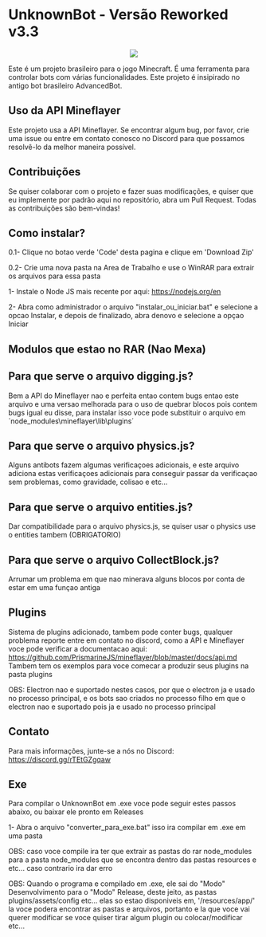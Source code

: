 #                 UnknownBot - Versão Reworked v3.3

<p align="center">
  <img src="https://avatars.githubusercontent.com/u/138137862?s=400&u=d3046ac7d6c15bebfe304e914789a2b631ab6186&v=4" />
</p>

Este é um projeto brasileiro para o jogo Minecraft. É uma ferramenta para controlar bots com várias funcionalidades. Este projeto é insipirado no antigo bot brasileiro AdvancedBot.

## Uso da API Mineflayer

Este projeto usa a API Mineflayer. Se encontrar algum bug, por favor, crie uma issue ou entre em contato conosco no Discord para que possamos resolvê-lo da melhor maneira possível.

## Contribuições

Se quiser colaborar com o projeto e fazer suas modificações, e quiser que eu implemente por padrão aqui no repositório, abra um Pull Request. Todas as contribuições são bem-vindas!

## Como instalar?

0.1- Clique no botao verde 'Code' desta pagina e clique em 'Download Zip'

0.2- Crie uma nova pasta na Area de Trabalho e use o WinRAR para extrair os arquivos para essa pasta

1- Instale o Node JS mais recente por aqui: https://nodejs.org/en

2- Abra como administrador o arquivo "instalar_ou_iniciar.bat" e selecione a opcao Instalar, e depois de finalizado, abra denovo e selecione a opçao Iniciar

## Modulos que estao no RAR (Nao Mexa)
## Para que serve o arquivo digging.js?

Bem a API do Mineflayer nao e perfeita entao contem bugs entao este arquivo e uma versao melhorada para o uso de quebrar blocos pois contem bugs igual eu disse, para instalar isso voce pode substituir o arquivo em ´node_modules\mineflayer\lib\plugins´

## Para que serve o arquivo physics.js?

Alguns antibots fazem algumas verificaçoes adicionais, e este arquivo adiciona estas verificaçoes adicionais para conseguir passar da verificaçao sem problemas, como gravidade, colisao e etc...

## Para que serve o arquivo entities.js?

Dar compatibilidade para o arquivo physics.js, se quiser usar o physics use o entities tambem (OBRIGATORIO)

## Para que serve o arquivo CollectBlock.js?

Arrumar um problema em que nao minerava alguns blocos por conta de estar em uma funçao antiga

## Plugins

Sistema de plugins adicionado, tambem pode conter bugs, qualquer problema reporte entre em contato no discord, como a API e Mineflayer voce pode verificar a documentacao aqui: https://github.com/PrismarineJS/mineflayer/blob/master/docs/api.md
Tambem tem os exemplos para voce comecar a produzir seus plugins na pasta plugins

OBS: Electron nao e suportado nestes casos, por que o electron ja e usado no processo principal, e os bots sao criados no processo filho em que o electron nao e suportado pois ja e usado no processo principal

## Contato

Para mais informações, junte-se a nós no Discord: https://discord.gg/rTEtGZgqaw

## Exe

Para compilar o UnknownBot em .exe voce pode seguir estes passos abaixo, ou baixar ele pronto em Releases

1- Abra o arquivo "converter_para_exe.bat" isso ira compilar em .exe em uma pasta

OBS: caso voce compile ira ter que extrair as pastas do rar node_modules para a pasta node_modules que se encontra dentro das pastas resources e etc... caso contrario ira dar erro

OBS: Quando o programa e compilado em .exe, ele sai do "Modo" Desenvolvimento para o "Modo" Release, deste jeito, as pastas plugins/assets/config etc... elas so estao disponiveis em, '/resources/app/' la voce podera encontrar as pastas e arquivos, portanto e la que voce vai querer modificar se voce quiser tirar algum plugin ou colocar/modificar etc...

